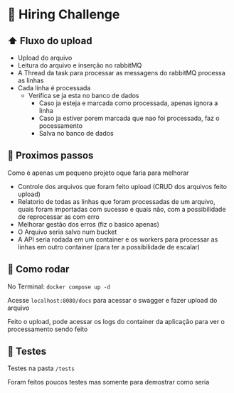 # 🧪 Hiring Challenge

## ⬆️ Fluxo do upload

- Upload do arquivo
- Leitura do arquivo e inserção no rabbitMQ
- A Thread da task para processar as messagens do rabbitMQ processa as linhas
- Cada linha é processada
  - Verifica se ja esta no banco de dados
    - Caso ja esteja e marcada como processada, apenas ignora a linha
    - Caso ja estiver porem marcada que nao foi processada, faz o pocessamento
    - Salva no banco de dados


## 📌 Proximos passos

Como é apenas um pequeno projeto oque faria para melhorar

- Controle dos arquivos que foram feito upload (CRUD dos arquivos feito upload)
- Relatorio de todas as linhas que foram processadas de um arquivo, quais foram importadas com sucesso e quais não, com a possibilidade de reprocessar as com erro
- Melhorar gestão dos erros (fiz o basico apenas)
- O Arquivo seria salvo num bucket
- A API seria rodada em um container e os workers para processar as linhas em outro container (para ter a possibilidade de escalar)

## 🔄 Como rodar

No Terminal: `docker compose up -d`

Acesse `localhost:8080/docs` para acessar o swagger e fazer upload do arquivo

Feito o upload, pode acessar os logs do container da aplicação para ver o processamento sendo feito


## 📝 Testes

Testes na pasta `/tests`

Foram feitos poucos testes mas somente para demostrar como seria